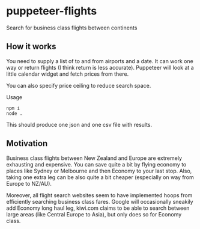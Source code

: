 # puppeteer-flights

Search for business class flights between continents

## How it works
You need to supply a list of to and from airports and a date. It can work one way or return flights (I think return is less accurate). Puppeteer will look at a little calendar widget and fetch prices from there.

You can also specify price ceiling to reduce search space.

Usage
```
npm i
node .
```

This should produce one json and one csv file with results.

## Motivation
Business class flights between New Zealand and Europe are extremely exhausting and expensive. You can save quite a bit by flying economy to places like Sydney or Melbourne and then Economy to your last stop. Also, taking one extra leg can be also quite a bit cheaper (especially on way from Europe to NZ/AU).

Moreover, all flight search websites seem to have implemented hoops from efficiently searching business class fares. Google will occasionally sneakily add Economy long haul leg, kiwi.com claims to be able to search between large areas (like Central Europe to Asia), but only does so for Economy class.